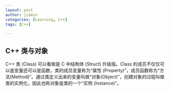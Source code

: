 ```yaml
---
layout: post
author: jiamin
categories: [Learning, C++]
tags: [C++]

---
```


## C++ 类与对象

C++ 类 (Class) 可以看做是 C 中结构体 (Struct) 升级版。Class 的成员不仅仅可以是变量还可以是函数，类的成员变量称为“属性 (Property)”，成员函数称为“方法(Method)”。通过类定义出来的变量叫做“对象(Object)”，创建对象的过程叫做类的实例化，因此也称对象是类的一个“实例 (Instance)”。